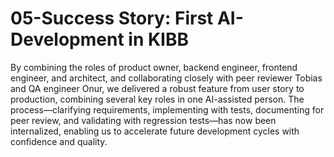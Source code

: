 # 05-Success Story: First AI-Development in KIBB

By combining the roles of product owner, backend engineer, frontend engineer, and architect, and collaborating closely with peer reviewer Tobias and QA engineer Onur, we delivered a robust feature from user story to production, combining several key roles in one AI-assisted person.
The process—clarifying requirements, implementing with tests, documenting for peer review, and validating with regression tests—has now been internalized, enabling us to accelerate future development cycles with confidence and quality.
